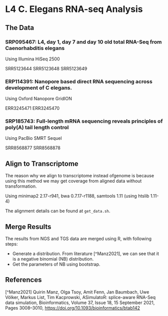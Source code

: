 # L4 C. Elegans RNA-seq Analysis


## The Data

### SRP095467: L4, day 1, day 7 and day 10 old total RNA-Seq from Caenorhabditis elegans

Using Illumina HiSeq 2500

SRR5123644 SRR5123648 SRR5123649

### ERP114391: Nanopore based direct RNA sequencing across development of C elegans.

Using Oxford Nanopore GridION

ERR3245471 ERR3245470

### SRP185743: Full-length mRNA sequencing reveals principles of poly(A) tail length control

Using PacBio SMRT Sequel

SRR8568877 SRR8568878

## Align to Transcriptome

The reason why we align to transcriptome instead ofgenome is because using this method we may get coverage from aligned data without transformation.

Using minimap2 2.17-r941, bwa 0.7.17-r1188, samtools 1.11 (using htslib 1.11-4)

The alignment details can be found at `get_data.sh`.

## Merge Results

The results from NGS and TGS data are merged using R, with following steps:

- Generate a distribution. From literature [^Manz2021], we can see that it is a negative binomial (NB) distribution.
- Get the parameters of NB using bootstrap.


## References

[^Manz2021] Quirin Manz, Olga Tsoy, Amit Fenn, Jan Baumbach, Uwe Völker, Markus List, Tim Kacprowski, ASimulatoR: splice-aware RNA-Seq data simulation, Bioinformatics, Volume 37, Issue 18, 15 September 2021, Pages 3008–3010, <https://doi.org/10.1093/bioinformatics/btab142> 

